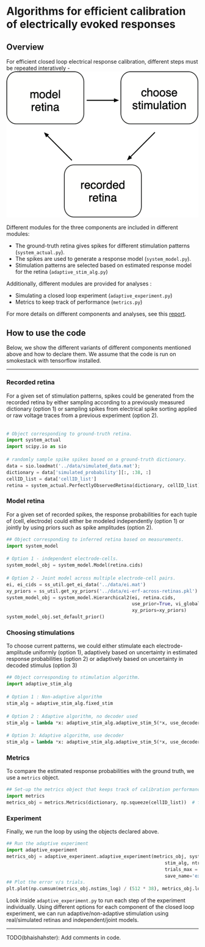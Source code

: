 # Algorithms for efficient calibration of electrically evoked responses

## Overview
For efficient closed loop electrical response calibration, different steps must be repeated interatively - ![flow](doc/flow.png)

Different modules for the three components are included in different modules: 
* The ground-truth retina gives spikes for different stimulation patterns (`system_actual.py`).
* The spikes are used to generate a response model (`system_model.py`).
* Stimulation patterns are selected based on estimated response model for the retina (`adaptive_stim_alg.py`)

Additionally, different modules are provided for analyses : 
* Simulating a closed loop experiment (`adaptive_experiment.py`)
* Metrics to keep track of performance (`metrics.py`)

For more details on different components and analyses, see this [report](doc/report.pdf).

## How to use the code

Below, we show the different variants of different components mentioned above and how to declare them.
We assume that the code is run on smokestack with tensorflow installed. 

---
### Recorded retina

For a given set of stimulation patterns, spikes could be generated from the recorded retina by either sampling according to a previously measured dictionary (option 1) or sampling spikes from electrical spike sorting applied or raw voltage traces from a previous experiment (option 2).

```python

# Object corresponding to ground-truth retina.
import system_actual
import scipy.io as sio

# randomly sample spike spikes based on a ground-truth dictionary.
data = sio.loadmat('../data/simulated_data.mat');
dictionary = data['simulated_probability'][:, :38, :]
cellID_list = data['cellID_list']
retina = system_actual.PerfectlyObservedRetina(dictionary, cellID_list)
```

### Model retina

For a given set of recorded spikes, the response probabilities for each tuple of (cell, electrode) could either be modeled independently (option 1) or jointly by using priors such as spike amplitudes (option 2).

```python
## Object corresponding to inferred retina based on measurements.
import system_model

# Option 1 - independent electrode-cells.
system_model_obj = system_model.Model(retina.cids)

# Option 2 - Joint model across multiple electrode-cell pairs.
ei, ei_cids = ss_util.get_ei_data('../data/ei.mat')
xy_priors = ss_util.get_xy_priors('../data/ei-erf-across-retinas.pkl')
system_model_obj = system_model.Hierarchical2(ei, retina.cids, 
                                              use_prior=True, vi_global=True,
                                              xy_priors=xy_priors)
system_model_obj.set_default_prior()
```

### Choosing stimulations

To choose current patterns, we could either stimulate each electrode-amplitude uniformly (option 1), adaptively based on uncertainty in estimated response probabilities (option 2) or adaptively based on uncertainty in decoded stimulus (option 3)

```python 
## Object corresponding to stimulation algorithm.
import adaptive_stim_alg

# Option 1 : Non-adaptive algorithm
stim_alg = adaptive_stim_alg.fixed_stim

# Option 2 : Adaptive algorithm, no decoder used
stim_alg = lambda *x: adaptive_stim_alg.adaptive_stim_5(*x, use_decoder=False)

# Option 3: Adaptive algorithm, use decoder
stim_alg = lambda *x: adaptive_stim_alg.adaptive_stim_5(*x, use_decoder=True)

```

### Metrics

To compare the estimated response probabilities with the ground truth, we use a `metrics` object.

```python 
## Set-up the metrics object that keeps track of calibration performance.
import metrics
metrics_obj = metrics.Metrics(dictionary, np.squeeze(cellID_list))  # first arg is supposed be the target.
```

### Experiment

Finally, we run the loop by using the objects declared above. 

```python 
## Run the adaptive experiment
import adaptive_experiment
metrics_obj = adaptive_experiment.adaptive_experiment(metrics_obj, system_model_obj, retina, 
                                                          stim_alg, ntrials_per_phase=2, 
                                                          trials_max = 25, n_amps=38, 
                                                          save_name='expt_name')
## Plot the error v/s trials. 
plt.plot(np.cumsum(metrics_obj.nstims_log) / (512 * 38), metrics_obj.loss_sig, '-*')
```

Look inside `adaptive_experiment.py` to run each step of the experiment individually. Using different options for each component of the closed loop experiment, we can run adaptive/non-adaptive stimulation using real/simulated retinas and independent/joint models. 

                                                                     
---
TODO(bhaishahster): Add comments in code.
